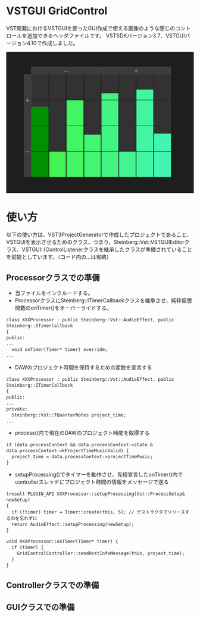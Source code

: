 # VSTGUI GridControl
VST開発におけるVSTGUIを使ったGUI作成で使える画像のような感じのコントロールを追加できるヘッダファイルです。
VSTSDKバージョン3.7、VSTGUIバージョン4.10で作成しました。

![Screenshot](https://github.com/Takacie/VSTGUI-GridControl/blob/main/images/screenshot.png "screenshot")

# 使い方
以下の使い方は、VST3ProjectGeneratorで作成したプロジェクトであること、VSTGUIを表示させるためのクラス、つまり、Steinberg::Vst::VSTGUIEditorクラス、VSTGUI::IControlListenerクラスを継承したクラスが準備されていることを前提としています。（コード内の...は省略）

## Processorクラスでの準備
* 当ファイルをインクルードする。
* ProcessorクラスにSteinberg::ITimerCallbackクラスを継承させ、純粋仮想関数のonTimer()をオーバーライドする。
```
class XXXProcessor : public Steinberg::Vst::AudioEffect, public Steinberg::ITimerCallback
{
public:
...
  void onTimer(Timer* timer) override;
...
```
* DAWのプロジェクト時間を保持するための変数を宣言する
```
class XXXProcessor : public Steinberg::Vst::AudioEffect, public Steinberg::ITimerCallback
{
public:
...
private:
  Steinberg::Vst::TQuarterNotes project_time;
...
```
* process()内で現在のDAWのプロジェクト時間を取得する
```
if (data.processContext && data.processContext->state & data.processContext->kProjectTimeMusicValid) {
  project_time = data.processContext->projectTimeMusic;
}
```
* setupProcessing()でタイマーを動作させ、先程宣言したonTimer()内でcontrollerスレッドにプロジェクト時間の情報をメッセージで送る
```
tresult PLUGIN_API XXXProcessor::setupProcessing(Vst::ProcessSetup& newSetup)
{
  if (!timer) timer = Timer::create(this, 5); // デストラクタでリリースするのを忘れずに
  return AudioEffect::setupProcessing(newSetup);
}
```
```
void XXXProcessor::onTimer(Timer* timer) {
  if (timer) {
    GridControlController::sendHostInfoMessage(this, project_time);
  }
}
```

## Controllerクラスでの準備

## GUIクラスでの準備 

